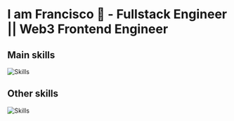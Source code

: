 # I am Francisco 👋 -  **Fullstack Engineer || Web3 Frontend Engineer**

## Main skills

![Skills](https://skillicons.dev/icons?i=ts,react,next,html,css,nodejs,tailwind,prisma)

## Other skills

![Skills](https://skillicons.dev/icons?i=apollo,graphql,nestjs,mysql,postgres,git,docker,js,py,sass,java,spring,supabase)

